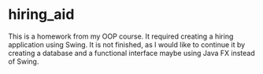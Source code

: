 # hiring_aid
This is a homework from my OOP course. It required creating a hiring application using Swing.
It is not finished, as I would like to continue it by creating a database and a functional interface
maybe using Java FX instead of Swing.

